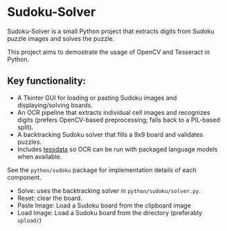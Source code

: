 # Sudoku-Solver

Sudoku-Solver is a small Python project that extracts digits from Sudoku puzzle images and solves the puzzle.

This project aims to demostrate the usage of OpenCV and Tesseract in Python.

## Key functionality:

- A Tkinter GUI for loading or pasting Sudoku images and displaying/solving boards.
- An OCR pipeline that extracts individual cell images and recognizes digits (prefers OpenCV-based preprocessing; falls back to a PIL-based split).
- A backtracking Sudoku solver that fills a 9x9 board and validates puzzles.
- Includes [tessdata](https://github.com/tesseract-ocr/tessdata) so OCR can be run with packaged language models when available.

See the `python/sudoku` package for implementation details of each component.
- Solve: uses the backtracking solver in `python/sudoku/solver.py`.
- Reset: clear the board.
- Paste Image: Load a Sudoku board from the clipboard image
- Load Image: Load a Sudoku board from the directory (preferably `upload/`)